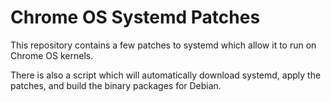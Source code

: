 # Chrome OS Systemd Patches

This repository contains a few patches to systemd which allow it to run on Chrome OS kernels. 

There is also a script which will automatically download systemd, apply the patches, and build the binary packages for Debian.